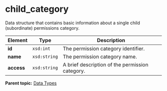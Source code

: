 # child\_category

Data structure that contains basic information about a single child \(subordinate\) permissions category.

|Element|Type|Description|
|-------|----|-----------|
|**id** |`xsd:int` | The permission category identifier. |
|**name** |`xsd:string` | The permission category name. |
|**access** |`xsd:string` | A brief description of the permission category. |

**Parent topic:** [Data Types](../data_types/c_datatypes.md)


